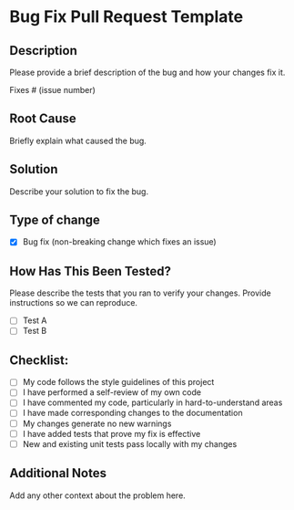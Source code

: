﻿# Bug Fix Pull Request Template

## Description
Please provide a brief description of the bug and how your changes fix it.

Fixes # (issue number)

## Root Cause
Briefly explain what caused the bug.

## Solution
Describe your solution to fix the bug.

## Type of change
- [x] Bug fix (non-breaking change which fixes an issue)

## How Has This Been Tested?
Please describe the tests that you ran to verify your changes. Provide instructions so we can reproduce.

- [ ] Test A
- [ ] Test B

## Checklist:
- [ ] My code follows the style guidelines of this project
- [ ] I have performed a self-review of my own code
- [ ] I have commented my code, particularly in hard-to-understand areas
- [ ] I have made corresponding changes to the documentation
- [ ] My changes generate no new warnings
- [ ] I have added tests that prove my fix is effective
- [ ] New and existing unit tests pass locally with my changes

## Additional Notes
Add any other context about the problem here.